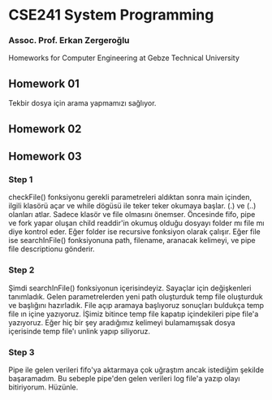 # CSE241 System Programming
### Assoc. Prof. Erkan Zergeroğlu
Homeworks for Computer Engineering at Gebze Technical University

## Homework 01
Tekbir dosya için arama yapmamızı sağlıyor.

## Homework 02

## Homework 03
### Step 1
checkFile() fonksiyonu gerekli parametreleri aldıktan sonra main içinden, ilgili klasörü açar ve while dögüsü ile teker teker okumaya başlar. (.) ve (..) olanları atlar. Sadece klasör ve file olmasını önemser. Öncesinde fifo, pipe ve fork yapar oluşan child readdir'in okumuş olduğu dosyayı folder mı file mı diye kontrol eder. Eğer folder ise recursive fonksiyon olarak çalışır. Eğer file ise searchInFile() fonksiyonuna path, filename, aranacak kelimeyi, ve pipe file descriptionu gönderir.

### Step 2
Şimdi searchInFile() fonksiyonun içerisindeyiz. Sayaçlar için değişkenleri tanımladık. Gelen parametrelerden yeni path oluşturduk temp file oluşturduk ve başlığını hazırladık. File açıp aramaya başlıyoruz sonuçları buldukça temp file ın içine yazıyoruz. İŞimiz bitince temp file kapatıp içindekileri pipe file'a yazıyoruz. Eğer hiç bir şey aradığımız kelimeyi bulamamışsak dosya içerisinde temp file'ı unlink yapıp siliyoruz.

### Step 3
Pipe ile gelen verileri fifo'ya aktarmaya çok uğraştım ancak istediğim şekilde başaramadım. Bu sebeple pipe'den gelen verileri log file'a yazıp olayı bitiriyorum. Hüzünle.